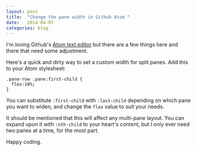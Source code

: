 ```yaml
---
layout: post
title:  "Change the pane width in Github Atom "
date:   2014-04-07
categories: blog
---
```


I'm loving Github's [Atom text editor](http://atom.io) but there are a few things here and there that need some adjustment.

Here's a quick and dirty way to set a custom width for split panes. Add this to your Atom stylesheet:

```
.pane-row .pane:first-child {
  flex:10%;
}
```

You can substitute `:first-child` with `:last-child` depending on which pane you want to widen, and change the `flex` value to suit your needs.

It should be mentioned that this will affect any multi-pane layout. You can expand upon it with `:nth-child` to your heart's content, but I only ever need two panes at a time, for the most part.

Happy coding.
